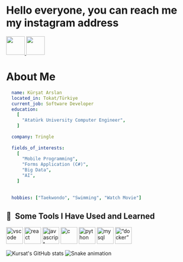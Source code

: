 # Hello everyone, you can reach me my instagram address

<a href="https://www.instagram.com/krs.arslan/">
  <img height="50" src="https://user-images.githubusercontent.com/46517096/166974368-9798f39f-1f46-499c-b14e-81f0a3f83a06.png"/>
</a>
<a href="https://www.linkedin.com/in/krs-arslan/">
  <img height="50" src="https://user-images.githubusercontent.com/46517096/166973395-19676cd8-f8ec-4abf-83ff-da8243505b82.png"/>
</a>



# About Me

```yaml
  name: Kürşat Arslan
  located_in: Tokat/Türkiye
  current_job: Software Developer
  education: 
    [
      "Atatürk University Computer Engineer",
    ]
  
  company: Tringle
  
  fields_of_interests: 
    [
      "Mobile Programming",
      "Forms Application (C#)",
      "Big Data",
      "AI",
    ]
    
  
  hobbies: ["Taekwondo", "Swimming", "Watch Movie"]
```

<h2> 🚀 &nbsp;Some Tools I Have Used and Learned</h2>
<p align="left">
<img src="https://cdn.jsdelivr.net/gh/devicons/devicon/icons/vscode/vscode-original.svg" alt="vscode" width="45" height="45"/>
<img src="https://cdn.jsdelivr.net/gh/devicons/devicon/icons/react/react-original.svg" alt="react" width="45" height="45"/>
<img src="https://cdn.jsdelivr.net/gh/devicons/devicon/icons/javascript/javascript-original.svg" alt="javascript" width="45" height="45"/>
<img src="https://cdn.jsdelivr.net/gh/devicons/devicon/icons/c/c-original.svg" alt="c" width="45" height="45"/>
<img src="https://cdn.jsdelivr.net/gh/devicons/devicon/icons/python/python-original.svg" alt="python" width="45" height="45"/>
<img src="https://cdn.jsdelivr.net/gh/devicons/devicon/icons/mysql/mysql-original.svg" alt="mysql" width="45" height="45"/>
<img src="https://cdn.jsdelivr.net/gh/devicons/devicon/icons/docker/docker-original.svg" alt=“docker” width="45" height="45"/>
</p>

![Kursat's GitHub stats](https://github-readme-stats.vercel.app/api?username=kursatarslan1&show_icons=true&theme=radical)
![Snake animation](https://github.com/thepiyushmalhotra/thepiyushmalhotra/blob/output/github-contribution-grid-snake.svg)
